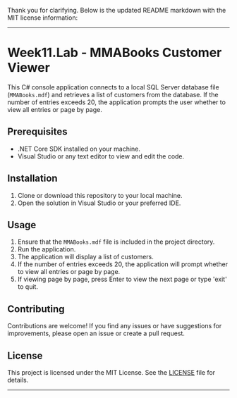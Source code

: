 Thank you for clarifying. Below is the updated README markdown with the MIT license information:

---

# Week11.Lab - MMABooks Customer Viewer

This C# console application connects to a local SQL Server database file (`MMABooks.mdf`) and retrieves a list of customers from the database. If the number of entries exceeds 20, the application prompts the user whether to view all entries or page by page.

## Prerequisites

- .NET Core SDK installed on your machine.
- Visual Studio or any text editor to view and edit the code.

## Installation

1. Clone or download this repository to your local machine.
2. Open the solution in Visual Studio or your preferred IDE.

## Usage

1. Ensure that the `MMABooks.mdf` file is included in the project directory.
2. Run the application.
3. The application will display a list of customers.
4. If the number of entries exceeds 20, the application will prompt whether to view all entries or page by page.
5. If viewing page by page, press Enter to view the next page or type 'exit' to quit.

## Contributing

Contributions are welcome! If you find any issues or have suggestions for improvements, please open an issue or create a pull request.

## License

This project is licensed under the MIT License. See the [LICENSE](LICENSE) file for details.

---
